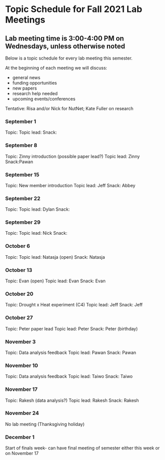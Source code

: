 # Topic Schedule for Fall 2021 Lab Meetings
## Lab meeting time is 3:00-4:00 PM on Wednesdays, unless otherwise noted
Below is a topic schedule for every lab meeting this semester.

At the beginning of each meeting we will discuss:
- general news
- funding opportunities
- new papers
- research help needed
- upcoming events/conferences

Tentative: Risa and/or Nick for NutNet; Kate Fuller on research

### September 1

Topic: 
Topic lead:
Snack:

### September 8

Topic: Zinny introduction (possible paper lead?)
Topic lead: Zinny
Snack:Pawan

### September 15

Topic: New member introduction
Topic lead: Jeff
Snack: Abbey 

### September 22

Topic: 
Topic lead: Dylan
Snack:

### September 29

Topic:
Topic lead: Nick
Snack:

### October 6

Topic: 
Topic lead: Natasja (open)
Snack: Natasja

### October 13

Topic: Evan (open)
Topic lead: Evan
Snack: Evan

### October 20

Topic: Drought x Heat experiment (C4)
Topic lead: Jeff
Snack: Jeff

### October 27

Topic: Peter paper lead
Topic lead: Peter
Snack: Peter (birthday) 

### November 3

Topic: Data analysis feedback
Topic lead: Pawan
Snack: Pawan

### November 10

Topic: Data analysis feedback
Topic lead: Taiwo
Snack: Taiwo

### November 17

Topic: Rakesh (data analysis?)
Topic lead: Rakesh
Snack: Rakesh

### November 24
No lab meeting (Thanksgiving holiday)

### December 1
Start of finals week- can have final meeting of semester either this week or on November 17
